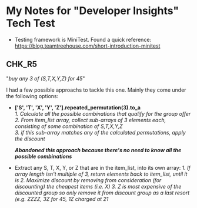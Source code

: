 # My Notes for "Developer Insights" Tech Test

- Testing framework is MiniTest. Found a quick reference: https://blog.teamtreehouse.com/short-introduction-minitest

## CHK_R5
"_buy any 3 of (S,T,X,Y,Z) for 45_"

I had a few possible approachs to tackle this one. Mainly they come under the following options:  
  * **['S', 'T', 'X', 'Y', 'Z'].repeated_permutation(3).to_a**  
    *1. Calculate all the possible combinations that qualify for the group offer  
    2. From item_list array, collect sub-arrays of 3 elements each, consisting of some combination of S,T,X,Y,Z  
    3. if this sub-array matches any of the calculated permutations, apply the discount*
     
    ***Abandoned this approach because there's no need to know all the possible combinations***
   
  * Extract any S, T, X, Y, or Z that are in the item_list, into its own array:
    *1. If array length isn't multiple of 3, return elements back to item_list, until it is
    2. Maximize discount by removing from consideration (for discounting) the cheapest items (i.e. X)
    3. Z is most expensive of the discounted group so only remove it from discount group as a last resort (e.g. ZZZZ, 3Z for 45, 1Z charged at 21* 

